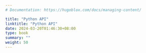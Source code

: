 ```yaml
---
# Documentation: https://hugoblox.com/docs/managing-content/

title: "Python API"
linktitle: "Python API"
date: 2024-03-20T01:46:30+08:00
type: book
summary: ""
weight: 50
---
```

